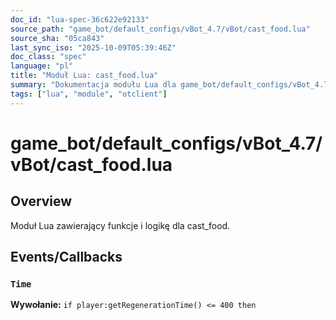 ```yaml
---
doc_id: "lua-spec-36c622e92133"
source_path: "game_bot/default_configs/vBot_4.7/vBot/cast_food.lua"
source_sha: "05ca843"
last_sync_iso: "2025-10-09T05:39:46Z"
doc_class: "spec"
language: "pl"
title: "Moduł Lua: cast_food.lua"
summary: "Dokumentacja modułu Lua dla game_bot/default_configs/vBot_4.7/vBot/cast_food.lua"
tags: ["lua", "module", "otclient"]
---
```


# game_bot/default_configs/vBot_4.7/vBot/cast_food.lua

## Overview

Moduł Lua zawierający funkcje i logikę dla cast_food.

## Events/Callbacks

### `Time`

**Wywołanie:** `if player:getRegenerationTime() <= 400 then`
